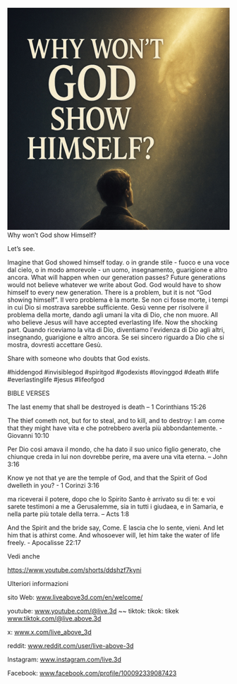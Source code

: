 ![Video cover image](../cover.jpeg)
Why won’t God show Himself?

Let’s see.

Imagine that God showed himself today.
o in grande stile - fuoco e una voce dal cielo,
o in modo amorevole - un uomo, insegnamento, guarigione e altro ancora.
What will happen when our generation passes?
Future generations would not believe whatever we write about God.
God would have to show himself to every new generation.
There is a problem, but it is not “God showing himself”.
Il vero problema è la morte.
Se non ci fosse morte, i tempi in cui Dio si mostrava sarebbe sufficiente.
Gesù venne per risolvere il problema della morte, dando agli umani la vita di Dio, che non muore.
All who believe Jesus will have accepted everlasting life.
Now the shocking part.
Quando riceviamo la vita di Dio, diventiamo l'evidenza di Dio agli altri, insegnando, guarigione e altro ancora.
Se sei sincero riguardo a Dio che si mostra, dovresti accettare Gesù.

Share with someone who doubts that God exists.


#hiddengod #invisiblegod #spiritgod #godexists #lovinggod #death #life #everlastinglife #jesus #lifeofgod


BIBLE VERSES

The last enemy that shall be destroyed is death – 1 Corinthians 15:26

The thief cometh not, but for to steal, and to kill, and to destroy: I am come that they might have vita e che potrebbero averla più abbondantemente. - Giovanni 10:10

Per Dio così amava il mondo, che ha dato il suo unico figlio generato, che chiunque creda in lui non dovrebbe perire, ma avere una vita eterna. – John 3:16

Know ye not that ye are the temple of God, and that the Spirit of God dwelleth in you? - 1 Corinzi 3:16

ma riceverai il potere, dopo che lo Spirito Santo è arrivato su di te: e voi sarete testimoni a me a Gerusalemme, sia in tutti i giudaea, e in Samaria, e nella parte più totale della terra. – Acts 1:8

And the Spirit and the bride say, Come. E lascia che lo sente, vieni. And let him that is athirst come. And whosoever will, let him take the water of life freely. - Apocalisse 22:17


Vedi anche

https://www.youtube.com/shorts/ddshzf7kyni


Ulteriori informazioni

sito Web: www.liveabove3d.com/en/welcome/

youtube: www.youtube.com/@live.3d ~~ tiktok: tikok: tikek www.tiktok.com/@live.above.3d

x: www.x.com/live_above_3d

reddit: www.reddit.com/user/live-above-3d

Instagram: www.instagram.com/live.3d

Facebook: www.facebook.com/profile/100092339087423
